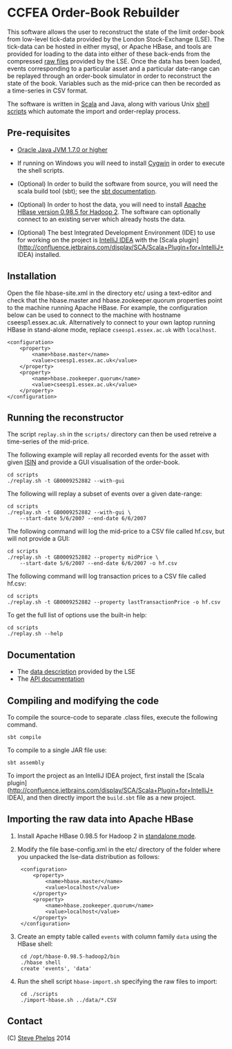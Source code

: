 # CCFEA Order-Book Rebuilder

This software allows the user to reconstruct the state of the limit order-book
from low-level tick-data provided by the London Stock-Exchange (LSE).  The
tick-data can be hosted in either mysql, or Apache HBase, and tools are
provided for loading to the data into either of these back-ends from the
compressed [raw files](file:./lse-data/doc/data.pdf)  provided by the LSE.
Once the data has been loaded, events corresponding to a particular asset and a
particular date-range can be replayed through an order-book simulator in order
to reconstruct the state of the book.  Variables such as the mid-price can then
be recorded as a time-series in CSV format.

The software is written in [Scala](http://www.scala-lang.org/) and Java, along
with various Unix [shell scripts](http://www.calpoly.edu/~rasplund/script.html) which automate the import and order-replay
process.

## Pre-requisites

- [Oracle Java JVM 1.7.0 or higher](http://www.oracle.com/technetwork/java/javase/downloads/java-archive-downloads-javase7-521261.html)

- If running on Windows you will need to install [Cygwin](http://cygwin.com) in order to execute the shell scripts.

- (Optional) In order to build the software from source, you will need the scala build tool (sbt); see the [sbt documentation](http://www.scala-sbt.org/release/docs/Getting-Started/Setup.html).

- (Optional) In order to host the data, you will need to install [Apache HBase
  version 0.98.5 for Hadoop 2](https://www.apache.org/dyn/closer.cgi/hbase/).  The software
can optionally connect to an existing server which already hosts the data.

- (Optional) The best Integrated Development Environment (IDE) to use for 
working on the project is [IntelliJ IDEA](https://www.jetbrains.com/idea/) with 
the [Scala 
plugin](http://confluence.jetbrains.com/display/SCA/Scala+Plugin+for+IntelliJ+
IDEA) installed.

## Installation

Open the file hbase-site.xml in the directory etc/ using a text-editor and
check that the hbase.master and hbase.zookeeper.quorum properties point to the
machine running Apache HBase.   For example, the configuration below can be
used to connect to the machine with hostname cseesp1.essex.ac.uk.
Alternatively to connect to your own laptop running HBase in stand-alone mode,
replace `cseesp1.essex.ac.uk` with `localhost`.

	<configuration>
		<property>
			<name>hbase.master</name>
			<value>cseesp1.essex.ac.uk</value>
		</property>
		<property>
			<name>hbase.zookeeper.quorum</name>
			<value>cseesp1.essex.ac.uk</value>
		</property>
	</configuration>

## Running the reconstructor

The script `replay.sh` in the `scripts/` directory can then be used retreive a
time-series of the mid-price.  

The following example will replay all recorded events for the asset with given
[ISIN](http://www.isin.org/isin-database/) and provide a GUI visualisation of
the order-book.

	cd scripts
	./replay.sh -t GB0009252882 --with-gui

The following will replay a subset of events over a given date-range:

	cd scripts
	./replay.sh -t GB0009252882 --with-gui \
		--start-date 5/6/2007 --end-date 6/6/2007

The following command will log the mid-price to a CSV file called hf.csv, but
will not provide a GUI:

	cd scripts
	./replay.sh -t GB0009252882 --property midPrice \
		--start-date 5/6/2007 --end-date 6/6/2007 -o hf.csv

The following command will log transaction prices to a CSV file called hf.csv:

	cd scripts
	./replay.sh -t GB0009252882 --property lastTransactionPrice -o hf.csv
	
To get the full list of options use the built-in help:

    cd scripts
    ./replay.sh --help
    

## Documentation

- The [data description](file:./lse-data/doc/data.pdf) provided by the LSE
- The [API documentation](file:./lse-data/target/scala-2.11/api/index.html)

## Compiling and modifying the code

To compile the source-code to separate .class files, execute the following command.

	sbt compile

To compile to a single JAR file use:

	sbt assembly

To import the project as an IntelliJ IDEA project, first install the [Scala 
plugin](http://confluence.jetbrains.com/display/SCA/Scala+Plugin+for+IntelliJ+
IDEA), and then directly import the `build.sbt` file as a new project.

## Importing the raw data into Apache HBase

1. Install Apache HBase 0.98.5 for Hadoop 2 in [standalone mode](https://hbase.apache.org/book/quickstart.html).

2. Modify the file base-config.xml in the etc/ directory of the folder where you unpacked the lse-data distribution as follows:

		<configuration>
			<property>
				<name>hbase.master</name>
				<value>localhost</value>
			</property>
			<property>
				<name>hbase.zookeeper.quorum</name>
				<value>localhost</value>
			</property>
		</configuration>


3. Create an empty table called `events` with column family `data` using the HBase shell:

		cd /opt/hbase-0.98.5-hadoop2/bin
		./hbase shell
		create 'events', 'data'

4. Run the shell script `hbase-import.sh` specifying the raw files to import:

		cd ./scripts
		./import-hbase.sh ../data/*.CSV



## Contact

(C) [Steve Phelps](mailto:sphelps@sphelps.net) 2014

